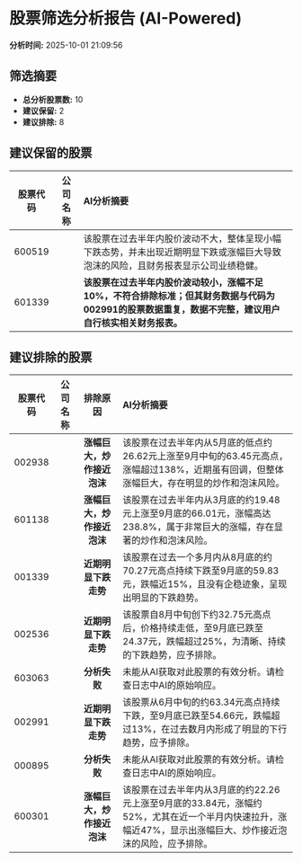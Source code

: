 # 股票筛选分析报告 (AI-Powered)

**分析时间:** 2025-10-01 21:09:56

## 筛选摘要

- **总分析股票数:** 10
- **建议保留:** 2
- **建议排除:** 8

## 建议保留的股票

| 股票代码 | 公司名称 | AI分析摘要 |
|:---:|:---:|:---|
| 600519 |  | 该股票在过去半年内股价波动不大，整体呈现小幅下跌态势，并未出现近期明显下跌或涨幅巨大导致泡沫的风险，且财务报表显示公司业绩稳健。 |
| 601339 |  | **该股票在过去半年内股价波动较小，涨幅不足10%，不符合排除标准；但其财务数据与代码为002991的股票数据重复，数据不完整，建议用户自行核实相关财务报表。** |

## 建议排除的股票

| 股票代码 | 公司名称 | 排除原因 | AI分析摘要 |
|:---:|:---:|:---:|:---|
| 002938 |  | **涨幅巨大，炒作接近泡沫** | 该股票在过去半年内从5月底的低点约26.62元上涨至9月中旬的63.45元高点，涨幅超过138%，近期虽有回调，但整体涨幅巨大，存在明显的炒作和泡沫风险。 |
| 601138 |  | **涨幅巨大，炒作接近泡沫** | 该股票在过去半年内从3月底的约19.48元上涨至9月底的66.01元，涨幅高达238.8%，属于非常巨大的涨幅，存在显著的炒作和泡沫风险。 |
| 001339 |  | **近期明显下跌走势** | 该股票在过去一个多月内从8月底的约70.27元高点持续下跌至9月底的59.83元，跌幅近15%，且没有企稳迹象，呈现出明显的下跌趋势。 |
| 002536 |  | **近期明显下跌走势** | 该股票自8月中旬创下约32.75元高点后，价格持续走低，至9月底已跌至24.37元，跌幅超过25%，为清晰、持续的下跌趋势，应予排除。 |
| 603063 |  | **分析失败** | 未能从AI获取对此股票的有效分析。请检查日志中AI的原始响应。 |
| 002991 |  | **近期明显下跌走势** | 该股票从6月中旬的约63.34元高点持续下跌，至9月底已跌至54.66元，跌幅超过13%，在过去数月内形成了明显的下行趋势，应予排除。 |
| 000895 |  | **分析失败** | 未能从AI获取对此股票的有效分析。请检查日志中AI的原始响应。 |
| 600301 |  | **涨幅巨大，炒作接近泡沫** | 该股票在过去半年内从3月底的约22.26元上涨至9月底的33.84元，涨幅约52%，尤其在近一个半月内快速拉升，涨幅近47%，显示出涨幅巨大、炒作接近泡沫的风险，应予排除。 |
